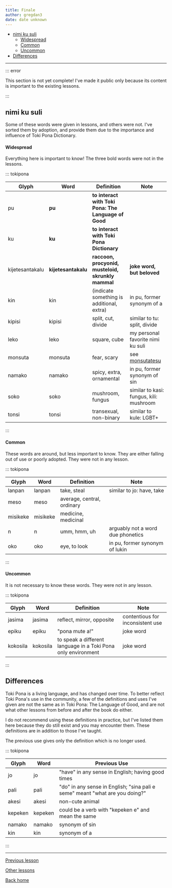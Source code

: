 ```yaml
---
title: Finale
author: gregdan3
date: date unknown
---
```



<!-- toc -->

- [nimi ku suli](#nimi-ku-suli)
    - [Widespread](#widespread)
    - [Common](#common)
    - [Uncommon](#uncommon)
- [Differences](#differences)

<!-- tocstop -->

---

::: error

This section is not yet complete! I've made it public only because its content is important to the existing lessons.

:::

## nimi ku suli

Some of these words were given in lessons, and others were not. I've sorted them by adoption, and provide them due to the importance and influence of Toki Pona Dictionary.

#### Widespread

Everything here is important to know! The three bold words were not in the lessons.

::: tokipona

| Glyph           | Word                | Definition                                           | Note                                    |
| --------------- | ------------------- | ---------------------------------------------------- | --------------------------------------- |
| pu              | **pu**              | **to interact with Toki Pona: The Language of Good** |
| ku              | **ku**              | **to interact with Toki Pona Dictionary**            |                                         |
| kijetesantakalu | **kijetesantakalu** | **raccoon, procyonid, musteloid, skrunkly mammal**   | **joke word, but beloved**              |
| kin             | kin                 | (indicate something is additional, extra)            | in pu, former synonym of a              |
| kipisi          | kipisi              | split, cut, divide                                   | similar to tu: split, divide            |
| leko            | leko                | square, cube                                         | my personal favorite nimi ku suli       |
| monsuta         | monsuta             | fear, scary                                          | see [monsutatesu](./monsutatesu.html)   |
| namako          | namako              | spicy, extra, ornamental                             | in pu, former synonym of sin            |
| soko            | soko                | mushroom, fungus                                     | similar to kasi: fungus, kili: mushroom |
| tonsi           | tonsi               | transexual, non-binary                               | similar to kule: LGBT+                  |

:::

#### Common

These words are around, but less important to know. They are either falling out of use or poorly adopted. They were not in any lesson.

::: tokipona

| Glyph    | Word     | Definition                 | Note                              |
| -------- | -------- | -------------------------- | --------------------------------- |
| lanpan   | lanpan   | take, steal                | similar to jo: have, take         |
| meso     | meso     | average, central, ordinary |                                   |
| misikeke | misikeke | medicine, medicinal        |                                   |
| n        | n        | umm, hmm, uh               | arguably not a word due phonetics |
| oko      | oko      | eye, to look               | in pu, former synonym of lukin    |

:::

#### Uncommon

It is not necessary to know these words. They were not in any lesson.

::: tokipona

| Glyph    | Word     | Definition                                                    | Note                             |
| -------- | -------- | ------------------------------------------------------------- | -------------------------------- |
| jasima   | jasima   | reflect, mirror, opposite                                     | contentious for inconsistent use |
| epiku    | epiku    | "pona mute a!"                                                | joke word                        |
| kokosila | kokosila | to speak a different language in a Toki Pona only environment | joke word                        |

:::

## Differences

Toki Pona is a living language, and has changed over time. To better reflect Toki Pona's use in the community, a few of the definitions and uses I've given are not the same as in Toki Pona: The Language of Good, and are not what other lessons from before and after the book do either.

I do not recommend using these definitions in practice, but I've listed them here because they do still exist and you may encounter them. These definitions are in addition to those I've taught.

The previous use gives only the definition which is no longer used.

::: tokipona

| Glyph   | Word    | Previous Use                                                                 |
| ------- | ------- | ---------------------------------------------------------------------------- |
| jo      | jo      | "have" in any sense in English; having good times                            |
| pali    | pali    | "do" in any sense in English; "sina pali e seme" meant "what are you doing?" |
| akesi   | akesi   | non-cute animal                                                              |
| kepeken | kepeken | could be a verb with "kepeken e" and mean the same                           |
| namako  | namako  | synonym of sin                                                               |
| kin     | kin     | synonym of a                                                                 |

:::

---

[Previous lesson](./pini.html)

[Other lessons](/toki-pona/#namako)

[Back home](/toki-pona/)





